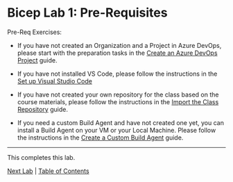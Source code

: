 # Bicep Lab 1: Pre-Requisites

Pre-Req Exercises:

* If you have not created an Organization and a Project in Azure DevOps, please start with the preparation tasks in the [Create an Azure DevOps Project](../../setup/1-Create-Azdo-Project.md) guide.

* If you have not installed VS Code,  please follow the instructions in the [Set up Visual Studio Code](../../setup/3-Visual-Studio-Code.md)

* If you have not created your own repository for the class based on the course materials, please follow the instructions in the [Import the Class Repository](../../setup/4-Clone-Repo.md) guide.

* If you need a custom Build Agent and have not created one yet, you can install a Build Agent on your VM or your Local Machine.  Please follow the instructions in the [Create a Custom Build Agent](../../build-agents/desktop-runner/readme.md) guide.

<!-- 
1. Open VS Code and clone the repository. Press F1 or Ctl-Shift-P (Windows) and type Git: Clone and paste the following URL:

``` bash
https://github.com/lluppesms/activate.cicd.course
```

![Git: Clone](img/VS-Code-01.png)

![Clone Repository](img/VS-Code-02.png)

Choose a folder on your disk where you want to store the repository, open it, and then trust the authors of the repository:

![Clone Repository](img/VS-Code-03.png)

![Clone Repository](img/VS-Code-04.png)

![Clone Repository](img/VS-Code-05.png)

You should now have all of the lab materials available in your VS Code environment.

![Clone Repository](img/VS-Code-06.png)

You should be all set to start the labs! -->

---

This completes this lab.

[Next Lab](../02_Intro/readme.md) | [Table of Contents](../readme.md)
